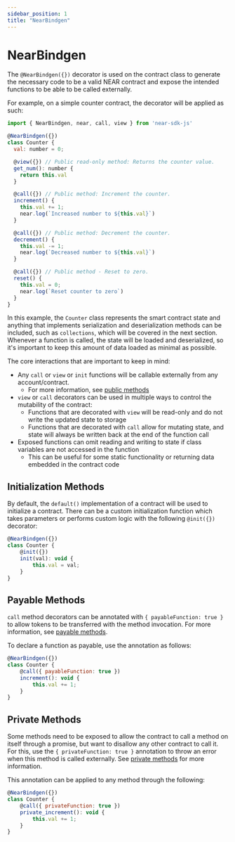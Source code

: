```yaml
---
sidebar_position: 1
title: "NearBindgen"
---
```


# NearBindgen

The `@NearBindgen({})` decorator is used on the contract class to generate the necessary code to be a valid NEAR contract and expose the intended functions to be able to be called externally.

For example, on a simple counter contract, the decorator will be applied as such:

```javascript
import { NearBindgen, near, call, view } from 'near-sdk-js'

@NearBindgen({})
class Counter {
  val: number = 0;

  @view({}) // Public read-only method: Returns the counter value.
  get_num(): number {
    return this.val
  }

  @call({}) // Public method: Increment the counter.
  increment() {
    this.val += 1;
    near.log(`Increased number to ${this.val}`)
  }

  @call({}) // Public method: Decrement the counter.
  decrement() {
    this.val -= 1;
    near.log(`Decreased number to ${this.val}`)
  }

  @call({}) // Public method - Reset to zero.
  reset() {
    this.val = 0;
    near.log(`Reset counter to zero`)
  }
}
```

In this example, the `Counter` class represents the smart contract state and anything that implements serialization and deserialization methods can be included, such as `collections`, which will be covered in the next section. Whenever a function is called, the state will be loaded and deserialized, so it's important to keep this amount of data loaded as minimal as possible.

The core interactions that are important to keep in mind:
- Any `call` or `view` or `init` functions will be callable externally from any account/contract.
  - For more information, see [public methods](../contract-interface/public-methods.md)
- `view` or `call` decorators can be used in multiple ways to control the mutability of the contract:
  - Functions that are decorated with `view` will be read-only and do not write the updated state to storage
  - Functions that are decorated with `call` allow for mutating state, and state will always be written back at the end of the function call
- Exposed functions can omit reading and writing to state if class variables are not accessed in the function
  - This can be useful for some static functionality or returning data embedded in the contract code

<!-- TODO include link to near_bindgen docs, when they aren't empty -->

## Initialization Methods

By default, the `default()` implementation of a contract will be used to initialize a contract. There can be a custom initialization function which takes parameters or performs custom logic with the following `@init({})` decorator:

```javascript
@NearBindgen({})
class Counter {
    @init({})
    init(val): void {
        this.val = val;
    }
}
```

## Payable Methods

`call` method decorators can be annotated with `{ payableFunction: true }` to allow tokens to be transferred with the method invocation. For more information, see [payable methods](../contract-interface/payable-methods.md).

To declare a function as payable, use the annotation as follows:

```javascript
@NearBindgen({})
class Counter {
    @call({ payableFunction: true })
    increment(): void {
        this.val += 1;
    }
}
```

## Private Methods

Some methods need to be exposed to allow the contract to call a method on itself through a promise, but want to disallow any other contract to call it. For this, use the `{ privateFunction: true }` annotation to throw an error when this method is called externally. See [private methods](../contract-interface/private-methods.md) for more information.

This annotation can be applied to any method through the following:

```javascript
@NearBindgen({})
class Counter {
    @call({ privateFunction: true })
    private_increment(): void {
        this.val += 1;
    }
}
```
